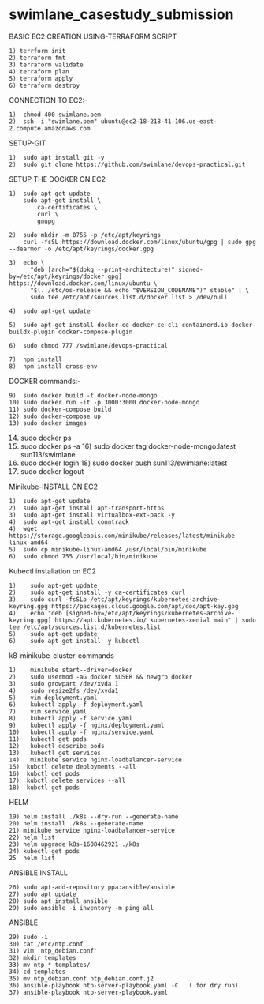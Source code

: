 # swimlane_casestudy_submission
BASIC EC2 CREATION USING-TERRAFORM SCRIPT

	1) terrform init
	2) terraform fmt
	3) terraform validate
	4) terraform plan
	5) terraform apply
	6) terraform destroy

CONNECTION TO EC2:-

	1)	chmod 400 swimlane.pem
	2)	ssh -i "swimlane.pem" ubuntu@ec2-18-218-41-106.us-east-2.compute.amazonaws.com


SETUP-GIT

	1)	sudo apt install git -y
	2)	sudo git clone https://github.com/swimlane/devops-practical.git


SETUP THE DOCKER ON EC2

	1)	sudo apt-get update
		sudo apt-get install \
		    ca-certificates \
		    curl \
		    gnupg

	2)	sudo mkdir -m 0755 -p /etc/apt/keyrings
		curl -fsSL https://download.docker.com/linux/ubuntu/gpg | sudo gpg --dearmor -o /etc/apt/keyrings/docker.gpg

	3)	echo \
		  "deb [arch="$(dpkg --print-architecture)" signed-by=/etc/apt/keyrings/docker.gpg] https://download.docker.com/linux/ubuntu \
		  "$(. /etc/os-release && echo "$VERSION_CODENAME")" stable" | \
		  sudo tee /etc/apt/sources.list.d/docker.list > /dev/null

	4)	sudo apt-get update

	5)	sudo apt-get install docker-ce docker-ce-cli containerd.io docker-buildx-plugin docker-compose-plugin

	6)	sudo chmod 777 /swimlane/devops-practical

	7)	npm install
	8)	npm install cross-env

DOCKER commands:-

	9)	sudo docker build -t docker-node-mongo .
	10)	sudo docker run -it -p 3000:3000 docker-node-mongo
	11)	sudo docker-compose build
	12)	sudo docker-compose up
	13)	sudo docker images
  14) sudo docker ps 
  15) sudo docker ps -a
	16)	sudo docker tag docker-node-mongo:latest sun113/swimlane
  17) sudo docker login
	18)	sudo docker push sun113/swimlane:latest
  19) sudo docker logout


Minikube-INSTALL ON EC2

	1)	sudo apt-get update
	2)	sudo apt-get install apt-transport-https
	3)	sudo apt-get install virtualbox-ext-pack -y
	4)	sudo apt-get install conntrack
	4)	wget https://storage.googleapis.com/minikube/releases/latest/minikube-linux-amd64
	5)	sudo cp minikube-linux-amd64 /usr/local/bin/minikube
	6)	sudo chmod 755 /usr/local/bin/minikube


Kubectl installation on EC2

	1)	  sudo apt-get update
	2)	  sudo apt-get install -y ca-certificates curl
	3)	  sudo curl -fsSLo /etc/apt/keyrings/kubernetes-archive-keyring.gpg https://packages.cloud.google.com/apt/doc/apt-key.gpg
	4)	  echo "deb [signed-by=/etc/apt/keyrings/kubernetes-archive-keyring.gpg] https://apt.kubernetes.io/ kubernetes-xenial main" | sudo tee /etc/apt/sources.list.d/kubernetes.list
	5)	  sudo apt-get update
	6)	  sudo apt-get install -y kubectl

  
  k8-minikube-cluster-commands

	1)	  minikube start--driver=docker
	2)	  sudo usermod -aG docker $USER && newgrp docker 
	3)	  sudo growpart /dev/xvda 1
	4)	  sudo resize2fs /dev/xvda1
	5)	  vim deployment.yaml
	6)	  kubectl apply -f deployment.yaml
	7)	  vim service.yaml  
	8)	  kubectl apply -f service.yaml
	9)    kubectl apply -f nginx/deployment.yaml
	10)   kubectl apply -f nginx/service.yaml
	11)	  kubectl get pods
	12)   kubectl describe pods
	13)   kubectl get services
	14)   minikube service nginx-loadbalancer-service
	15)  kubctl delete deployments --all
	16)  kubctl get pods
	17)  kubctl delete services --all
	18)  kubctl get pods

HELM

	19) helm install ./k8s --dry-run --generate-name
	20) helm install ./k8s --generate-name
	21) minikube service nginx-loadbalancer-service
	22) helm list
	23) helm upgrade k8s-1608462921 ./k8s
	24) kubectl get pods
	25  helm list

ANSIBLE INSTALL

	26) sudo apt-add-repository ppa:ansible/ansible
	27) sudo apt update
	28) sudo apt install ansible
	29) sudo ansible -i inventory -m ping all

ANSIBLE
	
	29) sudo -i
	30) cat /etc/ntp.conf  
	31) vim 'ntp_debian.conf'
	32) mkdir templates
	33) mv ntp_* templates/
	34) cd templates 
	35) mv ntp_debian.conf ntp_debian.conf.j2
	36) ansible-playbook ntp-server-playbook.yaml -C   ( for dry run)
	37) ansible-playbook ntp-server-playbook.yaml

